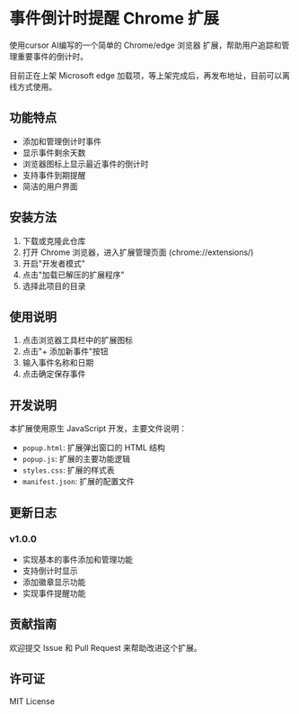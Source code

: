# 事件倒计时提醒 Chrome 扩展

使用cursor AI编写的一个简单的 Chrome/edge 浏览器 扩展，帮助用户追踪和管理重要事件的倒计时。

目前正在上架 Microsoft edge 加载项，等上架完成后，再发布地址，目前可以离线方式使用。

## 功能特点

- 添加和管理倒计时事件
- 显示事件剩余天数
- 浏览器图标上显示最近事件的倒计时
- 支持事件到期提醒
- 简洁的用户界面

## 安装方法

1. 下载或克隆此仓库
2. 打开 Chrome 浏览器，进入扩展管理页面 (chrome://extensions/)
3. 开启"开发者模式"
4. 点击"加载已解压的扩展程序"
5. 选择此项目的目录

## 使用说明

1. 点击浏览器工具栏中的扩展图标
2. 点击"+ 添加新事件"按钮
3. 输入事件名称和日期
4. 点击确定保存事件

## 开发说明

本扩展使用原生 JavaScript 开发，主要文件说明：

- `popup.html`: 扩展弹出窗口的 HTML 结构
- `popup.js`: 扩展的主要功能逻辑
- `styles.css`: 扩展的样式表
- `manifest.json`: 扩展的配置文件

## 更新日志

### v1.0.0
- 实现基本的事件添加和管理功能
- 支持倒计时显示
- 添加徽章显示功能
- 实现事件提醒功能

## 贡献指南

欢迎提交 Issue 和 Pull Request 来帮助改进这个扩展。

## 许可证

MIT License 